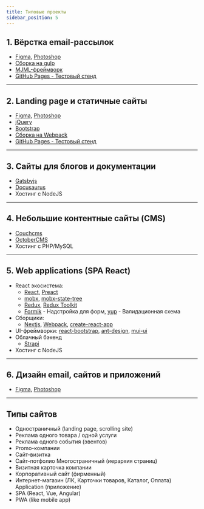 ```yaml
---
title: Типовые проекты
sidebar_position: 5
---
```


## 1. Вёрстка email-рассылок
  - [Figma](https://www.figma.com/), [Photoshop](https://www.adobe.com/ru/products/photoshop.html)
  - [Сборка на gulp](https://github.com/EvgenyLeukhin/product-hired-emails)
  - [MJML-фреймворк](https://mjml.io/)
  - [GitHub Pages - Тестовый стенд](https://pages.github.com/)

---

## 2. Landing page и статичные сайты
  - [Figma](https://www.figma.com/), [Photoshop](https://www.adobe.com/ru/products/photoshop.html)
  - [jQuery](https://jquery.com/)
  - [Bootstrap](https://getbootstrap.com/)
  - [Сборка на Webpack](https://github.com/EvgenyLeukhin/kartina-mira/tree/one-bundle)
  - [GitHub Pages - Тестовый стенд](https://pages.github.com/)

---

## 3. Сайты для блогов и документации
  - [Gatsbyjs](https://www.gatsbyjs.com/)
  - [Docusaurus](https://docusaurus.io/)
  - Хостинг с NodeJS

---
## 4. Небольшие контентные сайты (CMS)
  - [Couchcms](https://www.couchcms.com/)
  - [OctoberCMS](https://octobercms.com/)
  - Хостинг с PHP/MySQL

---

## 5. Web applications (SPA React)
  - React экосистема:
    - [React](https://ru.reactjs.org/), [Preact](https://preactjs.com/)
    - [mobx](https://mobx.js.org/README.html), [mobx-state-tree](https://mobx-state-tree.js.org/intro/welcome)
    - [Redux](https://redux.js.org/), [Redux Toolkit](https://redux-toolkit.js.org/)
    - [Formik](https://formik.org/docs/overview) - Надстройка для форм, [yup](https://github.com/jquense/yup) - Валидационная схема
  - Сборщики:
    - [Nextjs](https://nextjs.org/), [Webpack](https://webpack.js.org/), [create-react-app](https://create-react-app.dev/)
  - UI-фреймворки:
    [react-bootstrap](https://react-bootstrap.github.io/), [ant-design](https://ant.design/), [mui-ui](https://mui.com/)
  - Облачный бэкенд
    - [Strapi](https://strapi.io/)
  - Хостинг с NodeJS

---

## 6. Дизайн email, сайтов и приложений
  - [Figma](https://www.figma.com/), [Photoshop](https://www.adobe.com/ru/products/photoshop.html)


***

## Типы сайтов

- Одностраничный (landing page, scrolling site)
- Реклама одного товара / одной услуги
- Реклама одного события (эвентов)
- Promo-компании
- Сайт-визитка
- Сайт-потфолио Многостраничный (иерархия страниц)
- Визитная карточка компании
- Корпоративный сайт (фирменный)
- Интернет-магазин (ЛК, Карточки товаров, Каталог, Оплата) Application (приложение)
- SPA (React, Vue, Angular)
- PWA (like mobile app)
